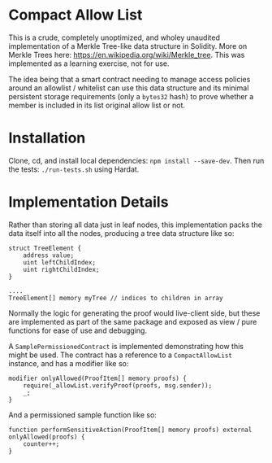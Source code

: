 # Compact Allow List

This is a crude, completely unoptimized, and wholey unaudited implementation of a Merkle Tree-like data structure in Solidity. More on Merkle Trees here: https://en.wikipedia.org/wiki/Merkle_tree. This was implemented as a learning exercise, not for use. 

The idea being that a smart contract needing to manage access policies around an allowlist / whitelist can use this data structure and its minimal persistent storage requirements (only a `bytes32` hash) to prove whether a member is included in its list original allow list or not. 

# Installation 

Clone, cd, and install local dependencies: `npm install --save-dev`. Then run the tests: `./run-tests.sh` using Hardat. 

# Implementation Details 

Rather than storing all data just in leaf nodes, this implementation packs the data itself into all the nodes, producing a tree data structure like so:

```
struct TreeElement {
    address value;
    uint leftChildIndex;
    uint rightChildIndex;
}

....
TreeElement[] memory myTree // indices to children in array
```

Normally the logic for generating the proof would live-client side, but these are implemented as part of the same package and exposed as view / pure functions for ease of use and debugging. 

A `SamplePermissionedContract` is implemented demonstrating how this might be used. The contract has a reference to a `CompactAllowList` instance, and has a modifier like so:

```
modifier onlyAllowed(ProofItem[] memory proofs) {
    require(_allowList.verifyProof(proofs, msg.sender));
    _;
}
```

And a permissioned sample function like so: 

```
function performSensitiveAction(ProofItem[] memory proofs) external onlyAllowed(proofs) {
    counter++;
}
```